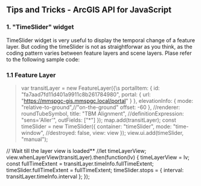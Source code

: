 ## Tips and Tricks - ArcGIS API for JavaScript

### 1. "TimeSlider" widget
TimeSlider widget is very useful to display the temporal change of a feature layer. But coding the timeSlider is not as straightforwar as you think,
as the coding pattern varies between feature layers and scene layers. Plase refer to the following sample code:
### 1.1 Feature Layer
>var transitLayer = new FeatureLayer({\s
        portalItem: {
          id: "fa7aad7fd11d401a9911c8b261784980",
          portal: {
            url: "https://mmspgc-gis.mmspgc.local/portal"
          }
        },
        elevationInfo: {
          mode: "relative-to-ground",//"on-the-ground"
          offset: -60
        },
         //renderer: roundTubeSymbol,
         title: "TBM Alignment",
         //definitionExpression: "sens='Aller'",
         outFields: ["*"]
        });
        map.add(transitLayer);
                const timeSlider = new TimeSlider({
          container: "timeSlider",
          mode: "time-window",
          //destroyed: false,
          view: view
       });
       view.ui.add(timeSlider, "manual");

  // Wait till the layer view is loaded**
  //let timeLayerView;
        view.whenLayerView(transitLayer).then(function(lv) {
          timeLayerView = lv;
          const fullTimeExtent = transitLayer.timeInfo.fullTimeExtent;
          timeSlider.fullTimeExtent = fullTimeExtent;
          timeSlider.stops = {
            interval: transitLayer.timeInfo.interval
          };
}); 

